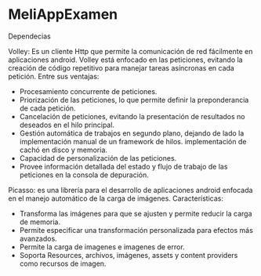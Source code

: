 # MeliAppExamen

Dependecias

Volley: Es un cliente Http que permite la comunicación de red fácilmente en aplicaciones android. Volley está enfocado en las peticiones, evitando la creación de código repetitivo para manejar tareas asíncronas en cada petición.
Entre sus ventajas:
- Procesamiento concurrente de peticiones.
- Priorización de las peticiones, lo que permite definir la preponderancia de cada petición.
- Cancelación de peticiones, evitando la presentación de resultados no deseados en el hilo principal.
- Gestión automática de trabajos en segundo plano, dejando de lado la implementación manual de un framework de hilos.
implementación de cachó en disco  y memoria.
- Capacidad de personalización de las peticiones.
- Provee información detallada del estado y flujo de trabajo de las peticiones en la consola de depuración.

Picasso: es una librería para el desarrollo de aplicaciones android enfocada en el manejo automático de la carga de imágenes.
Características:
- Transforma las imágenes para que se ajusten y permite reducir la carga de memoria.
- Permite especificar una transformación personalizada para efectos más avanzados.
- Permite la carga de imagenes e imagenes de error.
- Soporta Resources, archivos, imágenes, assets y content providers como recursos de imagen.
